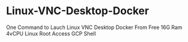 # Linux-VNC-Desktop-Docker
One Command to Lauch Linux VNC Desktop Docker From Free 16G Ram 4vCPU Linux Root Access GCP Shell

